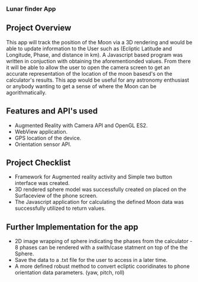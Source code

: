 ### Lunar finder App

## Project Overview


This app will track the position of the Moon via a 3D rendering and would be able to update information to the User such as (Ecliptic Latitude and Longitude, Phase, and distance in km). A Javascript based program was written in conjuction with obtaining the aforementionded values. From there it will be able to allow the user to open the camera screen to get an accurate representation of the location of the moon basesd's on the calculator's results. This app would be useful for any astronomy enthusiast or anybody wanting to get a sense of where the Moon can be agorithmatically.


## Features and API's used
- Augmented Reality with Camera API and OpenGL ES2.
- WebView application. 
- GPS location of the device.
- Orientation sensor API.

 
## Project Checklist
- Framework for Augmented reality activity and Simple two button interface was created.
- 3D rendered sphere model was successfully created on placed on the Surfaceview of the phone screen.
- The Javascript application for calculating the defined Moon data was successfully utilized to return values.

## Further Implementation for the app
- 2D image wrapping of sphere indicating the phases from the calculator - 8 phases can be rendered with a swith/case statment on top of the the Sphere.
- Save the data to a .txt file for the user to access in a later time.  
- A more defined robust method to convert ecliptic cooridinates to phone orientation data parameters. (yaw, pitch, roll)
